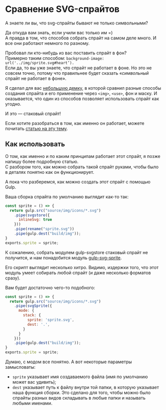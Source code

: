 # Сравнение SVG-спрайтов

А знаете ли вы, что svg-спрайты бывают не только символьными?

Да откуда вам знать, если учили вас только им =)  
А правда в том, что способов собрать спрайт на самом деле много. И все они работают немного по разному.

Пробовал ли кто-нибудь из вас поставить спрайт в фон?  
Примерно таким способом: `background-image: url('../img/sprite.svg#heart’).`  
Если да, то вы уже знаете, что спрайт не работает в фоне. Но это не совсем точно, потому что правильнее будет сказать «_символьный_ спрайт не работает в фоне».

Я сделал для вас [небольшую демку](https://demos.frontend-design.ru/sprite/src/), в которой сравнил разные способы создания спрайта и его применение через `<img>`, `<use>`, фон и маску.
И оказывается, что один из способов позволяет использовать спрайт как угодно.

И это — стаковый спрайт!

Если хотите разобраться в том, как именно он работает, можете почитать [статью на эту тему](https://simurai.com/blog/2012/04/02/svg-stacks).

## Как использовать

О том, как именно и по каким принципам работает этот спрайт, я позже напишу более подробную статью.  
С разбором того, как можно собрать такой спрайт руками, чтобы было в деталях понятно как он функционирует.

А пока что разберемся, как можно создать этот спрайт с помощью Gulp.

Ваша сборка спрайта по умолчанию выглядит как-то так:
```js
const sprite = () => {
  return gulp.src("source/img/icons/*.svg")
    .pipe(svgstore({
      inlineSvg: true
    }))
    .pipe(rename("sprite.svg"))
    .pipe(gulp.dest("build/img"));
}
exports.sprite = sprite;
```

К сожалению, собрать модулем gulp-svgstore стаковый спрайт не получится, и нам понадобится модуль [gulp-svg-sprite](https://www.npmjs.com/package/gulp-svg-sprite).

Его скрипт выглядит несколько хитро. Видимо, издержки того, что этот модуль умеет собирать любой спрайт (и даже несколько форматов сразу).

Вам будет достаточно чего-то подобного:

```js
const sprite = () => {
  return gulp.src("source/img/icons/*.svg")
    .pipe(svgSprite({
      mode: {
        stack: {
          sprite: 'sprite.svg',
          dest: '.',
        }
      }
    }))
    .pipe(gulp.dest("build/img"));
}
exports.sprite = sprite;
```

Думаю, с модом все понятно. А вот некоторые параметры замысловаты:
- `sprite` указывает имя создаваемого файла (имя по умолчанию может вас удивить);
- `dest` указывает путь к файлу внутри той папки, в которую указывает наша функция сборки.
Это сделано для того, чтобы можно было спрайты разных видов складывать в любые папки и называть любыми именами.
